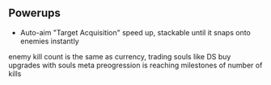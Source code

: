## Powerups
- Auto-aim "Target Acquisition" speed up, stackable until it snaps onto enemies instantly

enemy  kill count is the same as currency, trading souls like DS
buy upgrades with souls
meta preogression is reaching milestones of number of kills